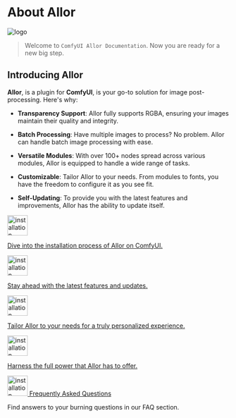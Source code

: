 # About Allor

![logo](documentation.png)

> Welcome to `ComfyUI Allor Documentation`. Now you are ready for a new big step.

## Introducing Allor

**Allor**, is a plugin for **ComfyUI**, is your go-to solution for image post-processing. Here's why:

- **Transparency Support**: Allor fully supports RGBA, ensuring your images maintain their quality and integrity.

- **Batch Processing**: Have multiple images to process? No problem. Allor can handle batch image processing with ease.

- **Versatile Modules**: With over 100+ nodes spread across various modules, Allor is equipped to handle a wide range of
  tasks.

- **Customizable**: Tailor Allor to your needs. From modules to fonts, you have the freedom to configure it as you see
  fit.

- **Self-Updating**: To provide you with the latest features and improvements, Allor has the ability to update itself.

<procedure>
  <img src="download.svg" alt="installation" style="block" width="46"/>
  <a href="Installation.md"/>
  <p>Dive into the installation process of Allor on ComfyUI.</p>
</procedure>

<procedure>
  <img src="update.svg" alt="installation" style="block" width="46"/>
  <a href="Updating.md"/>
  <p>Stay ahead with the latest features and updates.</p>
</procedure>

<procedure>
  <img src="tune.svg" alt="installation" style="block" width="46"/>
  <a href="Configuration.md"/>
  <p>Tailor Allor to your needs for a truly personalized experience.</p>
</procedure>

<procedure>
  <img src="palette.svg" alt="installation" style="block" width="46"/>
  <a href="Modules.md"/>
  <p>Harness the full power that Allor has to offer.</p>
</procedure>

<procedure>
  <img src="question.svg" alt="installation" style="block" width="46"/>
  <a href="FAQ.md">Frequently Asked Questions</a>
  <p>Find answers to your burning questions in our FAQ section.</p>
</procedure>
